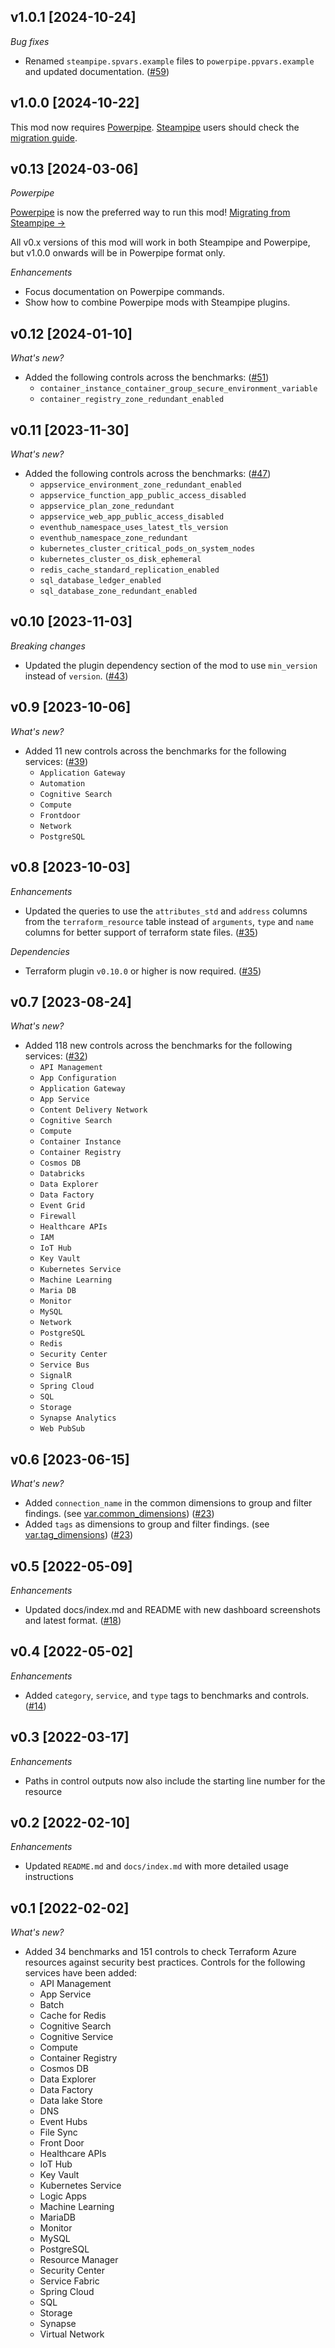 ## v1.0.1 [2024-10-24]

_Bug fixes_

- Renamed `steampipe.spvars.example` files to `powerpipe.ppvars.example` and updated documentation. ([#59](https://github.com/turbot/steampipe-mod-terraform-azure-compliance/pull/59))

## v1.0.0 [2024-10-22]

This mod now requires [Powerpipe](https://powerpipe.io). [Steampipe](https://steampipe.io) users should check the [migration guide](https://powerpipe.io/blog/migrating-from-steampipe).

## v0.13 [2024-03-06]

_Powerpipe_

[Powerpipe](https://powerpipe.io) is now the preferred way to run this mod!  [Migrating from Steampipe →](https://powerpipe.io/blog/migrating-from-steampipe)

All v0.x versions of this mod will work in both Steampipe and Powerpipe, but v1.0.0 onwards will be in Powerpipe format only.

_Enhancements_

- Focus documentation on Powerpipe commands.
- Show how to combine Powerpipe mods with Steampipe plugins.

## v0.12 [2024-01-10]

_What's new?_

- Added the following controls across the benchmarks: ([#51](https://github.com/turbot/steampipe-mod-terraform-azure-compliance/pull/51))
  - `container_instance_container_group_secure_environment_variable`
  - `container_registry_zone_redundant_enabled`

## v0.11 [2023-11-30]

_What's new?_

- Added the following controls across the benchmarks: ([#47](https://github.com/turbot/steampipe-mod-terraform-azure-compliance/pull/47))
  - `appservice_environment_zone_redundant_enabled`
  - `appservice_function_app_public_access_disabled`
  - `appservice_plan_zone_redundant`
  - `appservice_web_app_public_access_disabled`
  - `eventhub_namespace_uses_latest_tls_version`
  - `eventhub_namespace_zone_redundant`
  - `kubernetes_cluster_critical_pods_on_system_nodes`
  - `kubernetes_cluster_os_disk_ephemeral`
  - `redis_cache_standard_replication_enabled`
  - `sql_database_ledger_enabled`
  - `sql_database_zone_redundant_enabled`

## v0.10 [2023-11-03]

_Breaking changes_

- Updated the plugin dependency section of the mod to use `min_version` instead of `version`. ([#43](https://github.com/turbot/steampipe-mod-terraform-azure-compliance/pull/43))

## v0.9 [2023-10-06]

_What's new?_

- Added 11 new controls across the benchmarks for the following services: ([#39](https://github.com/turbot/steampipe-mod-terraform-azure-compliance/pull/39))
  - `Application Gateway`
  - `Automation`
  - `Cognitive Search`
  - `Compute`
  - `Frontdoor`
  - `Network`
  - `PostgreSQL`

## v0.8 [2023-10-03]

_Enhancements_

- Updated the queries to use the `attributes_std` and `address` columns from the `terraform_resource` table instead of `arguments`, `type` and `name` columns for better support of terraform state files. ([#35](https://github.com/turbot/steampipe-mod-terraform-azure-compliance/pull/35))

_Dependencies_

- Terraform plugin `v0.10.0` or higher is now required. ([#35](https://github.com/turbot/steampipe-mod-terraform-azure-compliance/pull/35))

## v0.7 [2023-08-24]

_What's new?_

- Added 118 new controls across the benchmarks for the following services: ([#32](https://github.com/turbot/steampipe-mod-terraform-azure-compliance/pull/32))
  - `API Management`
  - `App Configuration`
  - `Application Gateway`
  - `App Service`
  - `Content Delivery Network`
  - `Cognitive Search`
  - `Compute`
  - `Container Instance`
  - `Container Registry`
  - `Cosmos DB`
  - `Databricks`
  - `Data Explorer`
  - `Data Factory`
  - `Event Grid`
  - `Firewall`
  - `Healthcare APIs`
  - `IAM`
  - `IoT Hub`
  - `Key Vault`
  - `Kubernetes Service`
  - `Machine Learning`
  - `Maria DB`
  - `Monitor`
  - `MySQL`
  - `Network`
  - `PostgreSQL`
  - `Redis`
  - `Security Center`
  - `Service Bus`
  - `SignalR`
  - `Spring Cloud`
  - `SQL`
  - `Storage`
  - `Synapse Analytics`
  - `Web PubSub`

## v0.6 [2023-06-15]

_What's new?_

- Added `connection_name` in the common dimensions to group and filter findings. (see [var.common_dimensions](https://hub.steampipe.io/mods/turbot/terraform_azure_compliance/variables)) ([#23](https://github.com/turbot/steampipe-mod-terraform-azure-compliance/pull/23))
- Added `tags` as dimensions to group and filter findings. (see [var.tag_dimensions](https://hub.steampipe.io/mods/turbot/terraform_azure_compliance/variables)) ([#23](https://github.com/turbot/steampipe-mod-terraform-azure-compliance/pull/23))

## v0.5 [2022-05-09]

_Enhancements_

- Updated docs/index.md and README with new dashboard screenshots and latest format. ([#18](https://github.com/turbot/steampipe-mod-terraform-azure-compliance/pull/18))

## v0.4 [2022-05-02]

_Enhancements_

- Added `category`, `service`, and `type` tags to benchmarks and controls. ([#14](https://github.com/turbot/steampipe-mod-terraform-azure-compliance/pull/14))

## v0.3 [2022-03-17]

_Enhancements_

- Paths in control outputs now also include the starting line number for the resource

## v0.2 [2022-02-10]

_Enhancements_

- Updated `README.md` and `docs/index.md` with more detailed usage instructions

## v0.1 [2022-02-02]

_What's new?_

- Added 34 benchmarks and 151 controls to check Terraform Azure resources against security best practices. Controls for the following services have been added:
  - API Management
  - App Service
  - Batch
  - Cache for Redis
  - Cognitive Search
  - Cognitive Service
  - Compute
  - Container Registry
  - Cosmos DB
  - Data Explorer
  - Data Factory
  - Data lake Store
  - DNS
  - Event Hubs
  - File Sync
  - Front Door
  - Healthcare APIs
  - IoT Hub
  - Key Vault
  - Kubernetes Service
  - Logic Apps
  - Machine Learning
  - MariaDB
  - Monitor
  - MySQL
  - PostgreSQL
  - Resource Manager
  - Security Center
  - Service Fabric
  - Spring Cloud
  - SQL
  - Storage
  - Synapse
  - Virtual Network
